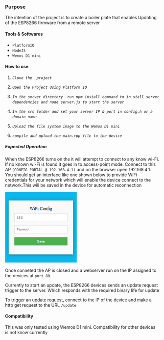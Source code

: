 ### Purpose
The intention of the project is to create a boiler plate that enables Updating of the ESP8266 firmware from a remote server

#### Tools & Softwares
* `PlatformIO`
* `NodeJS`
* `Wemos D1 mini` 
#### How to use
1. *`Clone the  project`*

2. *`Open the Project Using Platform IO`* 
 
3. *`In the server directory  run npm install command to in stall server dependencies and node server.js to start the server`*

4. *`In the src folder and set your server IP & port in config.h or a domain name`*
5. *`Upload the file system image to the Wemos D1 mini`*

6. *`compile and upload the main.cpp file to the device`*

##### Expected Operation
When the ESP8266 turns on the it will attempt to connect to any know wi-Fi. If no known wi-Fi is found it goes in to access-point mode. Connect to this AP `(CONFIG PORTAL @ 192.168.4.1)` and on the browser open 192.168.4.1. You should get an interface like one shown below to provide WiFi credentials for your network which will enable the device connect to the network.This will be saved in the device for automatic reconnection

![Wi-Fi UI](/img/UI.png)

Once conneted the AP is closed and a webserver run on the IP assigned to the devices at `port 80`.

Currently to start an update, the ESP8266 devices sends an update request trigger to the server. Which responds with the required binary life for update

To trigger an update request, connect to the IP of the device and make a http get request  to the URL `/update`

#### Compatibility
This was only tested using Wemos D1 mini. Compatibility for other devices is not know currently